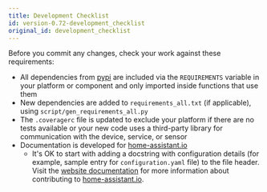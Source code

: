 ```yaml
---
title: Development Checklist
id: version-0.72-development_checklist
original_id: development_checklist
---
```



Before you commit any changes, check your work against these requirements:

- All dependencies from [pypi](https://pypi.python.org/pypi) are included via the `REQUIREMENTS` variable in your platform or component and only imported inside functions that use them
- New dependencies are added to `requirements_all.txt` (if applicable), using `script/gen_requirements_all.py`
- The `.coveragerc` file is updated to exclude your platform if there are no tests available or your new code uses a third-party library for communication with the device, service, or sensor
- Documentation is developed for [home-assistant.io](/)
   * It's OK to start with adding a docstring with configuration details (for example, sample entry for `configuration.yaml` file) to the file header. Visit the [website documentation](https://www.home-assistant.io/developers/documentation/) for more information about contributing to [home-assistant.io](https://github.com/home-assistant/home-assistant.github.io).

